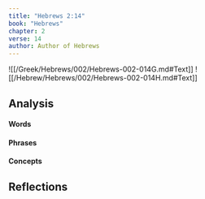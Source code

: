 ```yaml
---
title: "Hebrews 2:14"
book: "Hebrews"
chapter: 2
verse: 14
author: Author of Hebrews
---
```

![[/Greek/Hebrews/002/Hebrews-002-014G.md#Text]]
![[/Hebrew/Hebrews/002/Hebrews-002-014H.md#Text]]

## Analysis

#### Words

#### Phrases

#### Concepts

## Reflections
